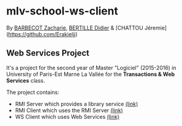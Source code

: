 # mlv-school-ws-client
By [BARBECOT Zacharie](https://github.com/zachariebarbecot), [BERTILLE Didier](https://github.com/BERTILLEDidier) & [CHATTOU Jéremie] (https://github.com/Erakieljj)

## Web Services Project

It's a project for the second year of Master "Logiciel" (2015-2016) in University of Paris-Est Marne La Vallée for the **Transactions & Web Services** class.

The project contains:
* RMI Server which provides a library service [(link)](https://github.com/zachariebarbecot/mlv-school-rmi-server)
* RMI Client which uses the RMI Server [(link)](https://github.com/zachariebarbecot/mlv-school-rmi-client)
* WS Client which uses Web Services [(link)](https://github.com/zachariebarbecot/mlv-school-ws-client)







